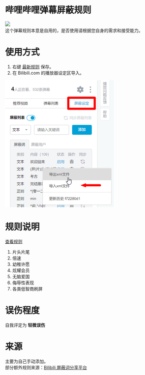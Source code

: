 # 哔哩哔哩弹幕屏蔽规则
![](https://img.shields.io/badge/Bilibili%20屏蔽规则-2018.11.26-green.svg?longCache=true&colorB=fb7299&style=for-the-badge)  
这个弹幕规则本意是自用的，是否使用请根据您自身的需求和接受能力。

# 使用方式
1. 右键 [最新规则](https://github.com/fang2hou/Bilibili-block-list/raw/master/Bilibili-block-list.xml) 保存。
2. 在 Bilibili.com 的播放器设定区导入。

![操作图片](example.png)

# 规则说明
[查看规则](Bilibili-block-list.xml)

1. 片头片尾
2. 倍速
3. 幼稚许愿
4. 炫耀会员
5. 无脑爱国
6. 侮辱性表现
7. 各类低智商刷屏

# 误伤程度
自我评定为 **轻微误伤**  

# 来源
主要为自己手动添加。  
部分额外规则来源：[Bilibili 屏蔽词分享平台](https://harrynull.tech/bilibili/)
